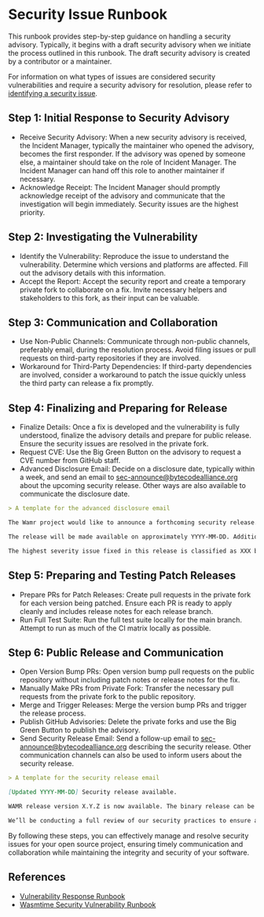 # Security Issue Runbook

This runbook provides step-by-step guidance on handling a security advisory. Typically, it begins with a draft security advisory when we initiate the process outlined in this runbook. The draft security advisory is created by a contributor or a maintainer.

For information on what types of issues are considered security vulnerabilities and require a security advisory for resolution, please refer to [identifying a security issue](./security_need_to_know.md#identifying-a-security-issue).

## Step 1: Initial Response to Security Advisory

- Receive Security Advisory: When a new security advisory is received, the Incident Manager, typically the maintainer who opened the advisory, becomes the first responder. If the advisory was opened by someone else, a maintainer should take on the role of Incident Manager. The Incident Manager can hand off this role to another maintainer if necessary.
- Acknowledge Receipt: The Incident Manager should promptly acknowledge receipt of the advisory and communicate that the investigation will begin immediately. Security issues are the highest priority.

## Step 2: Investigating the Vulnerability

- Identify the Vulnerability: Reproduce the issue to understand the vulnerability. Determine which versions and platforms are affected. Fill out the advisory details with this information.
- Accept the Report: Accept the security report and create a temporary private fork to collaborate on a fix. Invite necessary helpers and stakeholders to this fork, as their input can be valuable.

## Step 3: Communication and Collaboration

- Use Non-Public Channels: Communicate through non-public channels, preferably email, during the resolution process. Avoid filing issues or pull requests on third-party repositories if they are involved.
- Workaround for Third-Party Dependencies: If third-party dependencies are involved, consider a workaround to patch the issue quickly unless the third party can release a fix promptly.

## Step 4: Finalizing and Preparing for Release

- Finalize Details: Once a fix is developed and the vulnerability is fully understood, finalize the advisory details and prepare for public release. Ensure the security issues are resolved in the private fork.
- Request CVE: Use the Big Green Button on the advisory to request a CVE number from GitHub staff.
- Advanced Disclosure Email: Decide on a disclosure date, typically within a week, and send an email to sec-announce@bytecodealliance.org about the upcoming security release. Other ways are also available to communicate the disclosure date.

``` markdown
> A template for the advanced disclosure email

The Wamr project would like to announce a forthcoming security release.

The release will be made available on approximately YYYY-MM-DD. Additionally, an advisory will be made available on the same date at https://github.com/advisories.

The highest severity issue fixed in this release is classified as XXX based on the CVSS classification scheme.
```

## Step 5: Preparing and Testing Patch Releases

- Prepare PRs for Patch Releases: Create pull requests in the private fork for each version being patched. Ensure each PR is ready to apply cleanly and includes release notes for each release branch.
- Run Full Test Suite: Run the full test suite locally for the main branch. Attempt to run as much of the CI matrix locally as possible.

## Step 6: Public Release and Communication

- Open Version Bump PRs: Open version bump pull requests on the public repository without including patch notes or release notes for the fix.
- Manually Make PRs from Private Fork: Transfer the necessary pull requests from the private fork to the public repository.
- Merge and Trigger Releases: Merge the version bump PRs and trigger the release process.
- Publish GitHub Advisories: Delete the private forks and use the Big Green Button to publish the advisory.
- Send Security Release Email: Send a follow-up email to sec-announce@bytecodealliance.org describing the security release. Other communication channels can also be used to inform users about the security release.

```markdown
> A template for the security release email

[Updated YYYY-MM-DD] Security release available.

WAMR release version X.Y.Z is now available. The binary release can be found on GitHub at https://github.com/bytecodealliance/wasm-micro-runtime/releases/tag/WAMR-Y.Y.Z. This release addresses the following security issues rated XXX: https://the link of the advisory

We’ll be conducting a full review of our security practices to ensure ample notification is provided for future security releases.
```

By following these steps, you can effectively manage and resolve security issues for your open source project, ensuring timely communication and collaboration while maintaining the integrity and security of your software.

## References

- [Vulnerability Response Runbook](https://github.com/bytecodealliance/rfcs/blob/main/accepted/vulnerability-response-runbook.md)
- [Wasmtime Security Vulnerability Runbook](https://docs.wasmtime.dev/security-vulnerability-runbook.html)
